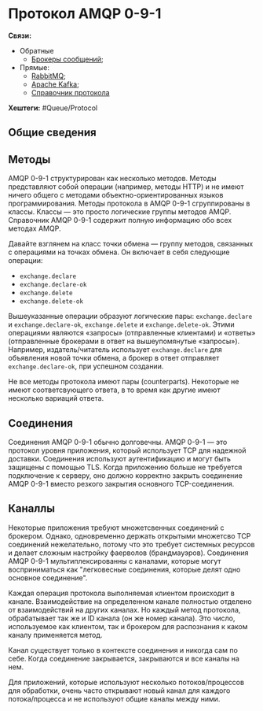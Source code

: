 
# Протокол AMQP 0-9-1

**Связи:**
- Обратные
	- [Брокеры сообщений](queue-broker);
- Прямые:
	- [RabbitMQ](rabbit-mq.md);
	- [Apache Kafka](apache-kafka.md);
	- [Справочник протокола](https://www.rabbitmq.com/amqp-0-9-1-reference)

**Хештеги:** #Queue/Protocol 

## Общие сведения


## Методы

AMQP 0-9-1 структурирован как несколько методов. Методы представляют собой операции (например, методы HTTP) и не имеют ничего общего с методами объектно-ориентированных языков программирования. Методы протокола в AMQP 0-9-1 сгруппированы в классы. Классы — это просто логические группы методов AMQP. Справочник AMQP 0-9-1 содержит полную информацию обо всех методах AMQP.

Давайте взглянем на класс точки обмена — группу методов, связанных с операциями на точках обмена. Он включает в себя следующие операции:

- `exchange.declare`
- `exchange.declare-ok`
- `exchange.delete`
- `exchange.delete-ok`

Вышеуказанные операции образуют логические пары: `exchange.declare` и `exchange.declare-ok`, `exchange.delete` и `exchange.delete-ok`. Этими операциями являются «запросы» (отправленные клиентами) и «ответы» (отправленные брокерами в ответ на вышеупомянутые «запросы»). Например, издатель/читатель использует `exchange.declare` для объявления новой точки обмена, а брокер в ответ отправляет `exchange.declare-ok`, при успешном создании.

Не все методы протокола имеют пары (counterparts). Некоторые не имеют соответсвующего ответа, в то время как другие имеют несколько вариаций ответа.

## Соединения

Соединения AMQP 0-9-1 обычно долговечны. AMQP 0-9-1 — это протокол уровня приложения, который использует TCP для надежной доставки. Соединения используют аутентификацию и могут быть защищены с помощью TLS. Когда приложению больше не требуется подключение к серверу, оно должно корректно закрыть соединение AMQP 0-9-1 вместо резкого закрытия основного TCP-соединения.

## Каналлы

Некоторые приложения требуют множетсвенных соединений с брокером. Однако, одновременно держать открытыми множетсво TCP соединений нежелательно, потому что это требует системных ресурсов и делает сложным настройку фаерволов (брандмауэров). Соединения AMQP 0-9-1 мультиплексированны с каналами, которые могут восприниматься как "легковесные соединения, которые делят одно основное соединение".

Каждая операция протокола выполняемая клиентом происходит в канале. Взаимодействие на определенном канале полностью отделено от взаимодействий на других каналах. Но каждый метод протокола, обрабатывает так же и ID канала (он же номер канала). Это число, используемое как клиентом, так и брокером для распознания к каком каналу применяется метод.

Канал существует только в контексте соединения и никогда сам по себе. Когда соединение закрывается, закрываются и все каналы на нем.

Для приложений, которые используют несколько потоков/процессов для обработки, очень часто открывают новый канал для каждого потока/процесса и не используют общие каналы между ними.




